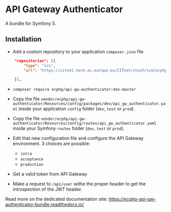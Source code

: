 # API Gateway Authenticator

A bundle for Symfony 5.

## Installation

* Add a custom repository to your application `composer.json` file

```json
    "repositories": [{
        "type": "vcs",
        "url": "https://citnet.tech.ec.europa.eu/CITnet/stash/scm/ecphp/api-gw-authenticator.git"

    }],
```

* `composer require ecphp/api-gw-authenticator:dev-master`

* Copy the file `vendor/ecphp/api-gw-authenticator/Resources/config/packages/dev/api_gw_authenticator.yaml` inside your application `config` folder (`dev`, `test` or `prod`).

* Copy the file `vendor/ecphp/api-gw-authenticator/Resources/config/routes/api_gw_authenticator.yaml` inside your Symfony `routes` folder (`dev`, `test` or `prod`).

* Edit that new configuration file and configure the API Gateway environment.
  3 choices are possible:
  * `intra`
  * `acceptance`
  * `production`

* Get a valid token from API Gateway

* Make a request to `/api/user` withe the proper header to get the introspection of the JWT header.

Read more on the dedicated documentation site: https://ecphp-api-gw-authenticator-bundle.readthedocs.io/
